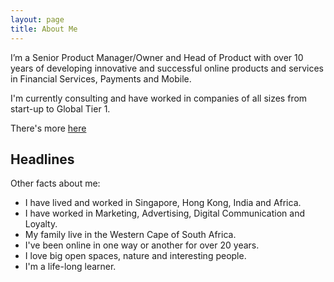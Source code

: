 ```yaml
---
layout: page
title: About Me
---
```


I’m a Senior Product Manager/Owner and Head of Product with over 10 years of developing innovative and successful online products and services in Financial Services, Payments and Mobile.

I'm currently consulting and have worked in companies of all sizes from start-up to Global Tier 1.

There's more [here](https://the10x.com)

## Headlines

Other facts about me:

* I have lived and worked in Singapore, Hong Kong, India and Africa.
* I have worked in Marketing, Advertising, Digital Communication and Loyalty.
* My family live in the Western Cape of South Africa.
* I've been online in one way or another for over 20 years.
* I love big open spaces, nature and interesting people.
* I'm a life-long learner.
